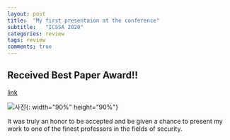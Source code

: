 ```yaml
---
layout: post
title:  "My first presentaion at the conference"
subtitle:   "ICSSA 2020"
categories: review
tags: review
comments: true
---
```


## Received Best Paper Award!! 
[link](http://www.icssa.events/conf/publications/)

![사진](https://hyekyunghan.github.io/assets/img/me_presenting.png){: width="90%" height="90%"}



It was truly an honor to be accepted and be given a chance to present my work to one of the finest professors in the fields of security.
